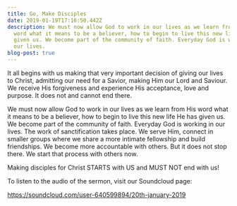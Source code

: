 ```yaml
---
title: Go, Make Disciples
date: 2019-01-19T17:16:50.442Z
description: We must now allow God to work in our lives as we learn from His
  word what it means to be a believer, how to begin to live this new life He has
  given us. We become part of the community of faith. Everyday God is working in
  our lives.
blog-post: true
---
```

It all begins with us making that very important decision of giving our lives to Christ, admitting our need for a Savior, making Him our Lord and Saviour. We receive His forgiveness and experience His acceptance, love and purpose. It does not and cannot end there.

We must now allow God to work in our lives as we learn from His word what it means to be a believer, how to begin to live this new life He has given us. We become part of the community of faith. Everyday God is working in our lives. The work of sanctification takes place. We serve Him, connect in smaller groups where we share a more intimate fellowship and build friendships. We become more accountable with others. But it does not stop there. We start that process with others now.

Making disciples for Christ STARTS with US and MUST NOT end with us!

To listen to the audio of the sermon, visit our Soundcloud page:

<https://soundcloud.com/user-640599894/20th-january-2019>